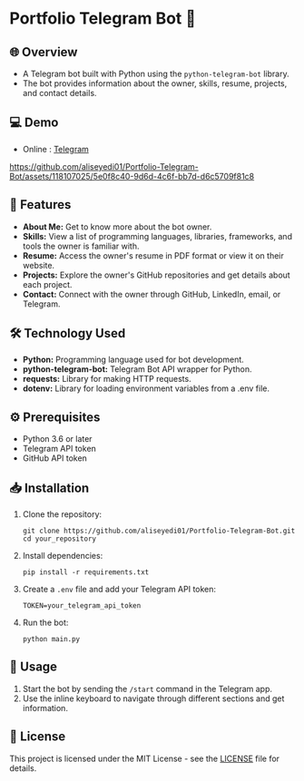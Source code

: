 # Portfolio Telegram Bot 🤖

## 🌐 Overview

- A Telegram bot built with Python using the `python-telegram-bot` library. 
- The bot provides information about the owner, skills, resume, projects, and contact details.

## 💻 Demo

- Online : [Telegram](https://t.me/aliseyedibot)


https://github.com/aliseyedi01/Portfolio-Telegram-Bot/assets/118107025/5e0f8c40-9d6d-4c6f-bb7d-d6c5709f81c8




## 🚀 Features

- **About Me:** Get to know more about the bot owner.
- **Skills:** View a list of programming languages, libraries, frameworks, and tools the owner is familiar with.
- **Resume:** Access the owner's resume in PDF format or view it on their website.
- **Projects:** Explore the owner's GitHub repositories and get details about each project.
- **Contact:** Connect with the owner through GitHub, LinkedIn, email, or Telegram.

## 🛠️ Technology Used

- **Python:** Programming language used for bot development.
- **python-telegram-bot:** Telegram Bot API wrapper for Python.
- **requests:** Library for making HTTP requests.
- **dotenv:** Library for loading environment variables from a .env file.

## ⚙️ Prerequisites

- Python 3.6 or later
- Telegram API token
- GitHub API token 

## 📥 Installation

1. Clone the repository:

    ```
    git clone https://github.com/aliseyedi01/Portfolio-Telegram-Bot.git
    cd your_repository
    ```

2. Install dependencies:

    ```
    pip install -r requirements.txt
    ```

3. Create a `.env` file and add your Telegram API token:

    ```
    TOKEN=your_telegram_api_token
    ```

4. Run the bot:

    ```
    python main.py
    ```

## 📝 Usage

1. Start the bot by sending the `/start` command in the Telegram app.
2. Use the inline keyboard to navigate through different sections and get information.


## 📄 License

This project is licensed under the MIT License - see the [LICENSE](LICENSE) file for details.